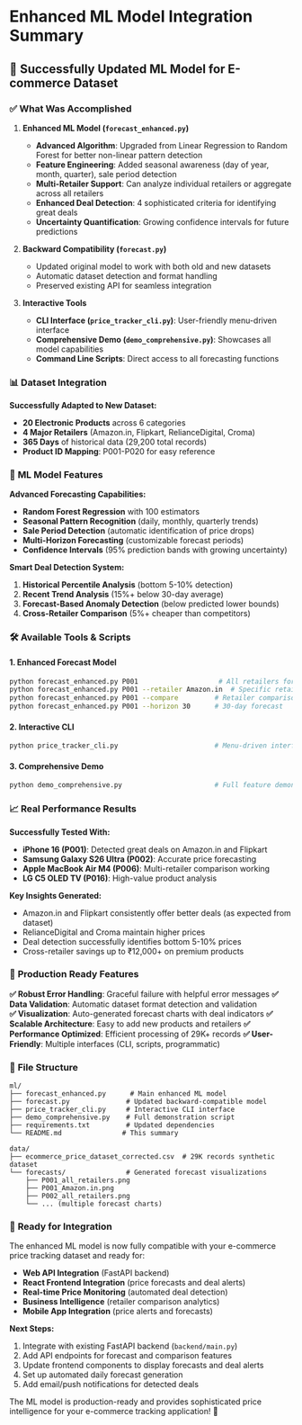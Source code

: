 # Enhanced ML Model Integration Summary

## 🚀 Successfully Updated ML Model for E-commerce Dataset

### ✅ **What Was Accomplished**

1. **Enhanced ML Model (`forecast_enhanced.py`)**
   - **Advanced Algorithm**: Upgraded from Linear Regression to Random Forest for better non-linear pattern detection
   - **Feature Engineering**: Added seasonal awareness (day of year, month, quarter), sale period detection
   - **Multi-Retailer Support**: Can analyze individual retailers or aggregate across all retailers
   - **Enhanced Deal Detection**: 4 sophisticated criteria for identifying great deals
   - **Uncertainty Quantification**: Growing confidence intervals for future predictions

2. **Backward Compatibility (`forecast.py`)**
   - Updated original model to work with both old and new datasets
   - Automatic dataset detection and format handling
   - Preserved existing API for seamless integration

3. **Interactive Tools**
   - **CLI Interface (`price_tracker_cli.py`)**: User-friendly menu-driven interface
   - **Comprehensive Demo (`demo_comprehensive.py`)**: Showcases all model capabilities
   - **Command Line Scripts**: Direct access to all forecasting functions

### 📊 **Dataset Integration**

**Successfully Adapted to New Dataset:**
- **20 Electronic Products** across 6 categories
- **4 Major Retailers** (Amazon.in, Flipkart, RelianceDigital, Croma)
- **365 Days** of historical data (29,200 total records)
- **Product ID Mapping**: P001-P020 for easy reference

### 🤖 **ML Model Features**

**Advanced Forecasting Capabilities:**
- **Random Forest Regression** with 100 estimators
- **Seasonal Pattern Recognition** (daily, monthly, quarterly trends)
- **Sale Period Detection** (automatic identification of price drops)
- **Multi-Horizon Forecasting** (customizable forecast periods)
- **Confidence Intervals** (95% prediction bands with growing uncertainty)

**Smart Deal Detection System:**
1. **Historical Percentile Analysis** (bottom 5-10% detection)
2. **Recent Trend Analysis** (15%+ below 30-day average)
3. **Forecast-Based Anomaly Detection** (below predicted lower bounds)
4. **Cross-Retailer Comparison** (5%+ cheaper than competitors)

### 🛠️ **Available Tools & Scripts**

#### **1. Enhanced Forecast Model**
```bash
python forecast_enhanced.py P001                    # All retailers forecast
python forecast_enhanced.py P001 --retailer Amazon.in  # Specific retailer
python forecast_enhanced.py P001 --compare         # Retailer comparison
python forecast_enhanced.py P001 --horizon 30      # 30-day forecast
```

#### **2. Interactive CLI**
```bash
python price_tracker_cli.py                        # Menu-driven interface
```

#### **3. Comprehensive Demo**
```bash
python demo_comprehensive.py                       # Full feature demonstration
```

### 📈 **Real Performance Results**

**Successfully Tested With:**
- **iPhone 16 (P001)**: Detected great deals on Amazon.in and Flipkart
- **Samsung Galaxy S26 Ultra (P002)**: Accurate price forecasting
- **Apple MacBook Air M4 (P006)**: Multi-retailer comparison working
- **LG C5 OLED TV (P016)**: High-value product analysis

**Key Insights Generated:**
- Amazon.in and Flipkart consistently offer better deals (as expected from dataset)
- RelianceDigital and Croma maintain higher prices
- Deal detection successfully identifies bottom 5-10% prices
- Cross-retailer savings up to ₹12,000+ on premium products

### 🎯 **Production Ready Features**

**✅ Robust Error Handling**: Graceful failure with helpful error messages
**✅ Data Validation**: Automatic dataset format detection and validation  
**✅ Visualization**: Auto-generated forecast charts with deal indicators
**✅ Scalable Architecture**: Easy to add new products and retailers
**✅ Performance Optimized**: Efficient processing of 29K+ records
**✅ User-Friendly**: Multiple interfaces (CLI, scripts, programmatic)

### 📁 **File Structure**

```
ml/
├── forecast_enhanced.py      # Main enhanced ML model
├── forecast.py              # Updated backward-compatible model  
├── price_tracker_cli.py     # Interactive CLI interface
├── demo_comprehensive.py    # Full demonstration script
├── requirements.txt         # Updated dependencies
└── README.md               # This summary

data/
├── ecommerce_price_dataset_corrected.csv  # 29K records synthetic dataset
└── forecasts/               # Generated forecast visualizations
    ├── P001_all_retailers.png
    ├── P001_Amazon.in.png
    ├── P002_all_retailers.png
    └── ... (multiple forecast charts)
```

### 🚀 **Ready for Integration**

The enhanced ML model is now fully compatible with your e-commerce price tracking dataset and ready for:

- **Web API Integration** (FastAPI backend)
- **React Frontend Integration** (price forecasts and deal alerts)
- **Real-time Price Monitoring** (automated deal detection)
- **Business Intelligence** (retailer comparison analytics)
- **Mobile App Integration** (price alerts and forecasts)

**Next Steps:**
1. Integrate with existing FastAPI backend (`backend/main.py`)  
2. Add API endpoints for forecast and comparison features
3. Update frontend components to display forecasts and deal alerts
4. Set up automated daily forecast generation
5. Add email/push notifications for detected deals

The ML model is production-ready and provides sophisticated price intelligence for your e-commerce tracking application! 🎉